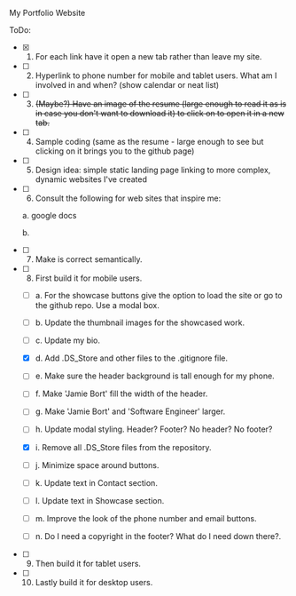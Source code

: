 My Portfolio Website

ToDo:

- [X] 1. For each link have it open a new tab rather than leave my site.
- [ ] 2. Hyperlink to phone number for mobile and tablet users.
What am I involved in and when? (show calendar or neat list)
- [ ] 3. ~~(Maybe?) Have an image of the resume (large enough to read it as is in case you don't want to download it) to click on to open it in a new tab.~~
- [ ] 4. Sample coding (same as the resume - large enough to see but clicking on it brings you to the github page)
- [ ] 5. Design idea: simple static landing page linking to more complex, dynamic websites I've created
- [ ] 6. Consult the following for web sites that inspire me:

  a. google docs

  b.

- [ ] 7. Make is correct semantically.
- [ ] 8. First build it for mobile users.

  - [ ] a. For the showcase buttons give the option to load the site or go to the github repo. Use a modal box.

  - [ ] b. Update the thumbnail images for the showcased work.

  - [ ] c. Update my bio.

  - [X] d. Add .DS_Store and other files to the .gitignore file.

  - [ ] e. Make sure the header background is tall enough for my phone.

  - [ ] f. Make 'Jamie Bort' fill the width of the header.

  - [ ] g. Make 'Jamie Bort' and 'Software Engineer' larger.

  - [ ] h. Update modal styling. Header? Footer? No header? No footer?

  - [X] i. Remove all .DS_Store files from the repository.

  - [ ] j. Minimize space around buttons.

  - [ ] k. Update text in Contact section.

  - [ ] l. Update text in Showcase section.

  - [ ] m. Improve the look of the phone number and email buttons.

  - [ ] n. Do I need a copyright in the footer? What do I need down there?.


- [ ] 9. Then build it for tablet users.

- [ ] 10. Lastly build it for desktop users.

